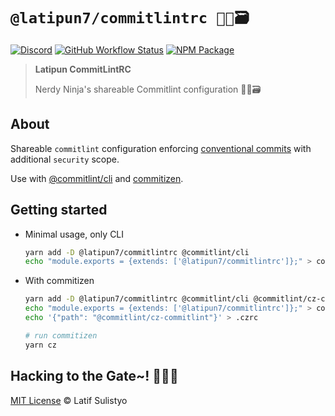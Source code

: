 # `@latipun7/commitlintrc 🐱‍👤🗃`

[![Discord][discord-image]][discord-url]
[![GitHub Workflow Status][workflow-image]][workflow-url]
[![NPM Package][npm-image]][npm-url]

> **Latipun CommitLintRC**
>
> Nerdy Ninja's shareable Commitlint configuration 🐱‍👤🗃

## About

Shareable `commitlint` configuration enforcing [conventional commits](https://conventionalcommits.org/) with additional `security` scope.

Use with [@commitlint/cli](https://npm.im/@commitlint/cli) and [commitizen](https://npm.im/commitizen).

## Getting started

- Minimal usage, only CLI

  ```sh
  yarn add -D @latipun7/commitlintrc @commitlint/cli
  echo "module.exports = {extends: ['@latipun7/commitlintrc']};" > commitlint.config.js
  ```

- With commitizen

  ```sh
  yarn add -D @latipun7/commitlintrc @commitlint/cli @commitlint/cz-commitlint commitizen inquirer
  echo "module.exports = {extends: ['@latipun7/commitlintrc']};" > commitlint.config.js
  echo '{"path": "@commitlint/cz-commitlint"}' > .czrc

  # run commitizen
  yarn cz
  ```

## Hacking to the Gate~! 🐱‍💻🎶

[MIT License][license-url] © Latif Sulistyo

<!-- Variables -->

[discord-image]: https://img.shields.io/discord/758271814153011201?label=Developers%20Indonesia&logo=discord&style=flat-square
[discord-url]: https://discord.gg/njSj2Nq "Chat and discuss at Developers Indonesia"
[workflow-image]: https://img.shields.io/github/workflow/status/latipun7/library/Continuous%20Integration%20and%20Continuous%20Delivery%20%E2%9A%99%F0%9F%9A%80?label=CI%2FCD&logo=github%20actions&style=flat-square
[workflow-url]: https://github.com/latipun7/library/actions "GitHub Actions"
[npm-image]: https://img.shields.io/npm/v/@latipun7/commitlintrc?label=package&logo=npm&style=flat-square
[npm-url]: https://npmjs.org/package/@latipun7/commitlintrc "@latipun7/commitlintrc on NPM"
[license-url]: https://github.com/latipun7/library/blob/main/license "MIT License"

